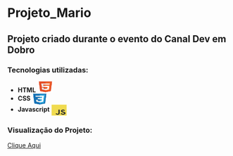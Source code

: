 # **Projeto_Mario**

 ## Projeto criado durante o evento do Canal Dev em Dobro

 ### Tecnologias utilizadas: 
    
* **HTML** <img align="end" alt="HTML" height="25" width="35" src="https://raw.githubusercontent.com/devicons/devicon/master/icons/html5/html5-original.svg">
* **CSS** <img align="center" alt="CSS" height="25" width="35" src="https://raw.githubusercontent.com/devicons/devicon/master/icons/css3/css3-original.svg">
* **Javascript** <img align="center" alt="Js" height="25" width="35" src="https://raw.githubusercontent.com/devicons/devicon/master/icons/javascript/javascript-original.svg">

 ### Visualização do Projeto: 
    
[Clique Aqui](https://github.com/CarlosDev0410/Projeto_Mario)

